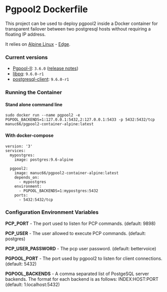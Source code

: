 Pgpool2 Dockerfile
==================

This project can be used to deploy pgpool2 inside a Docker container for transparent failover between two postgresql hosts without requiring a floating IP address.

It relies on [Alpine Linux](https://alpinelinux.org/) - [Edge](https://wiki.alpinelinux.org/wiki/Edge).

### Current versions
- [Pgpool-II](http://www.pgpool.net): `3.6.0` ([release notes](http://www.pgpool.net/docs/latest/en/html/release-3-6.html))
- [libpq](https://pkgs.alpinelinux.org/package/edge/main/x86/libpq): `9.6.0-r1`
- [postgresql-client](https://pkgs.alpinelinux.org/package/edge/main/x86/postgresql-client): `9.6.0-r1`

### Running the Container

#### Stand alone command line
```sudo docker run --name pgpool2 -e PGPOOL_BACKENDS=1:127.0.0.1:5432,2:127.0.0.1:5433 -p 5432:5432/tcp manuc66/pgpool2-container-alpine:latest```

#### With docker-compose
```
version: '3'
services:
  mypostgres:
    image: postgres:9.6-alpine

  pgpool2:
    image: manuc66/pgpool2-container-alpine:latest
    depends_on: 
      - mypostgres
    environment:
      - PGPOOL_BACKENDS=1:mypostgres:5432
    ports:
      - 5432:5432/tcp
```

### Configuration Environment Variables

**PCP_PORT** - The port used to listen for PCP commands. (default: 9898)

**PCP_USER** - The user allowed to execute PCP commands. (default: postgres)

**PCP_USER_PASSWORD** - The pcp user password. (default: bettervoice)

**PGPOOL_PORT** - The port used by pgpool2 to listen for client connections. (default: 5432)

**PGPOOL_BACKENDS** - A comma separated list of PostgeSQL server backends. The format for each backend is as follows: INDEX:HOST:PORT (default: 1:localhost:5432)
